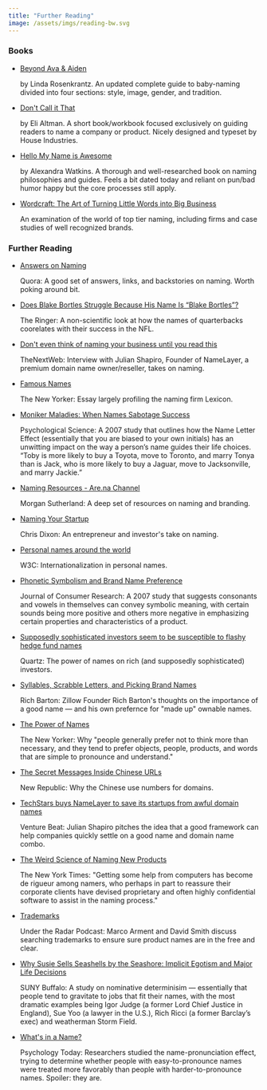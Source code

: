 ```yaml
---
title: "Further Reading"
image: /assets/imgs/reading-bw.svg
---
```


### Books

- [Beyond Ava & Aiden](https://www.amazon.com/Beyond-Ava-Aiden-Enlightened-Naming/dp/0312539150/ref=tmm_pap_swatch_0?_encoding=UTF8&qid=1496338465&sr=1-1)

  by Linda Rosenkrantz. An updated complete guide to baby-naming divided into four sections:
  style, image, gender, and tradition.

- [Don't Call it That](http://dontcall.it/that/)

  by Eli Altman. A short book/workbook focused exclusively on guiding readers to name
  a company or product. Nicely designed and typeset by House
  Industries.

- [Hello My Name is Awesome](https://www.amazon.com/Hello-My-Name-Awesome-Create-ebook/dp/B00JH0HGVA/ref=pd_sim_351_1?_encoding=UTF8&psc=1&refRID=W03Z13YT2A3JCC7HNH9Z)

   by Alexandra Watkins. A thorough and well-researched book on naming philosophies and
  guides. Feels a bit dated today and reliant on pun/bad humor happy
  but the core processes still apply.

- [Wordcraft: The Art of Turning Little Words into Big
  Business](https://www.amazon.com/dp/B000FC1LRO)
  
  An examination of the world of top tier naming, including firms and
  case studies of well recognized brands.

### Further Reading

- [Answers on Naming](https://www.quora.com/What-are-tools-to-help-one-name-a-startup)

  Quora: A good set of answers, links, and backstories on naming. Worth
  poking around bit.
  
- [Does Blake Bortles Struggle Because His Name Is “Blake Bortles”?](https://www.theringer.com/nfl/2017/11/3/16602312/blake-bortles-name-week-9-picks-mailbag-bill-simmons)

  The Ringer: A non-scientific look at how the names of quarterbacks coorelates with their success in the NFL.

- [Don't even think of naming your business until you read this](https://thenextweb.com/entrepreneur/2017/03/29/before-naming-your-startup-read-this/)

  TheNextWeb: Interview with Julian Shapiro, Founder of NameLayer, a premium domain name
  owner/reseller, takes on naming.
  
- [Famous Names](http://www.newyorker.com/magazine/2011/10/03/famous-names)

  The New Yorker: Essay largely profiling the naming firm Lexicon.
  
- [Moniker Maladies: When Names Sabotage Success](https://www.jstor.org/stable/40064710?mag=whats-brand-name-sounds-persuasion&seq=1#page_scan_tab_contents)

  Psychological Science: A 2007 study that outlines how the Name Letter Effect (essentially that you are biased to your own initials) has an unwitting impact on the way a person’s name guides their life choices. “Toby is more likely to buy a Toyota, move to Toronto, and marry Tonya than is Jack, who is more likely to buy a Jaguar, move to Jacksonville, and marry Jackie.”

- [Naming Resources - Are.na Channel](https://www.are.na/morgan-sutherland/naming)

  Morgan Sutherland: A deep set of resources on naming and branding.

- [Naming Your Startup](http://cdixon.org/2009/04/18/naming-your-startup/)

  Chris Dixon: An entrepreneur and investor's take on naming.

- [Personal names around the world](https://www.w3.org/International/questions/qa-personal-names.en?changelang=en)   
  
  W3C: Internationalization in personal names.
  
- [Phonetic Symbolism and Brand Name Preference](https://www.jstor.org/stable/10.1086/518530?mag=whats-brand-name-sounds-persuasion)

  Journal of Consumer Research: A 2007 study that suggests consonants and vowels in themselves can convey symbolic meaning, with certain sounds being more positive and others more negative in emphasizing certain properties and characteristics of a product.
  
- [Supposedly sophisticated investors seem to be susceptible to flashy hedge fund names](https://qz.com/941472/supposedly-sophisticated-investors-seem-to-be-susceptible-to-flashy-hedge-fund-names/)

  Quartz: The power of names on rich (and supposedly sophisticated) investors.
  
- [Syllables, Scrabble Letters, and Picking Brand Names](https://web.archive.org/web/20170707213407/http://hopperanddropper.com/syllables-scrabble-letters-and-picking-brand-names/) 

  Rich Barton: Zillow Founder Rich Barton's thoughts on the importance of a good name — and his own prefernce for "made up" ownable names.

- [The Power of Names](https://www.newyorker.com/tech/elements/the-power-of-names)

  The New Yorker: Why "people generally prefer not to think more than necessary, and they tend to prefer objects, people, products, and words that are simple to pronounce and understand."


- [The Secret Messages Inside Chinese URLs](https://newrepublic.com/article/117608/chinese-number-websites-secret-meaning-urls)

  New Republic: Why the Chinese use numbers for domains.

- [TechStars buys NameLayer to save its startups from awful domain names](https://venturebeat.com/2013/09/24/techstars-buys-namelayer-to-save-its-startups-from-awful-domain-names/)

  Venture Beat: Julian Shapiro pitches the idea that a good framework can
  help companies quickly settle on a good name and domain name combo.

- [The Weird Science of Naming New Products](https://www.nytimes.com/2015/01/18/magazine/the-weird-science-of-naming-new-products.html?_r=0)

  The New York Times: "Getting some help from computers has become de rigueur among namers, who perhaps in part to reassure their corporate clients have devised proprietary and often highly confidential software to assist in the naming process."

- [Trademarks](https://overcast.fm/+FgnajZ55s)

  Under the Radar Podcast: Marco Arment and David Smith discuss searching trademarks to ensure sure product names are in the free and clear.
  
- [Why Susie Sells Seashells by the Seashore: Implicit Egotism and Major Life Decisions](http://www.stat.columbia.edu/~gelman/stuff_for_blog/susie.pdf)

  SUNY Buffalo: A study on nominative determinisim — essentially that people tend to gravitate to jobs that fit their names, with the most dramatic examples being Igor Judge (a former Lord Chief Justice in England), Sue Yoo (a lawyer in the U.S.), Rich Ricci (a former Barclay’s exec) and weatherman Storm Field.

- [What's in a Name?](https://www.psychologytoday.com/blog/science-small-talk/201207/whats-in-name)

  Psychology Today: Researchers studied the name-pronunciation effect, trying to determine whether people with easy-to-pronounce names were treated more favorably than people with harder-to-pronounce names. Spoiler: they are.
